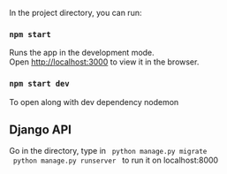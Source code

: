 
In the project directory, you can run:

### `npm start`

Runs the app in the development mode.\
Open [http://localhost:3000](http://localhost:3000) to view it in the browser.

### `npm start dev`

To open along with dev dependency nodemon

## Django API
Go in the directory, type in
<code> python manage.py migrate </code>
<br>
<code> python manage.py runserver </code> to run it on localhost:8000
